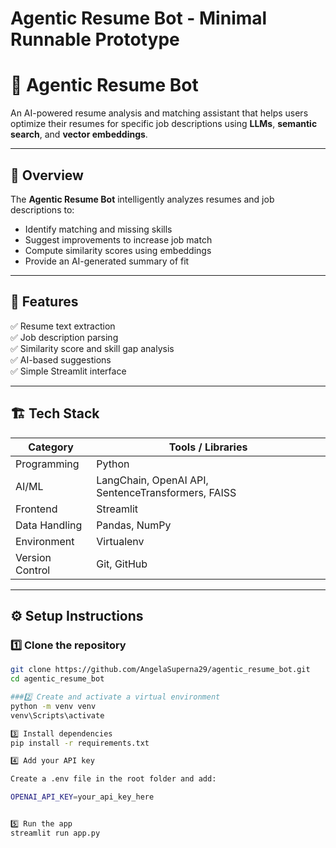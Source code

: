 # Agentic Resume Bot - Minimal Runnable Prototype

# 🧠 Agentic Resume Bot  

An AI-powered resume analysis and matching assistant that helps users optimize their resumes for specific job descriptions using **LLMs**, **semantic search**, and **vector embeddings**.

---

## 🚀 Overview  

The **Agentic Resume Bot** intelligently analyzes resumes and job descriptions to:  
- Identify matching and missing skills  
- Suggest improvements to increase job match  
- Compute similarity scores using embeddings  
- Provide an AI-generated summary of fit  

---

## 🧩 Features  

✅ Resume text extraction  
✅ Job description parsing  
✅ Similarity score and skill gap analysis  
✅ AI-based suggestions  
✅ Simple Streamlit interface  

---

## 🏗️ Tech Stack  

| Category | Tools / Libraries |
|-----------|-------------------|
| Programming | Python |
| AI/ML | LangChain, OpenAI API, SentenceTransformers, FAISS |
| Frontend | Streamlit |
| Data Handling | Pandas, NumPy |
| Environment | Virtualenv |
| Version Control | Git, GitHub |

---

## ⚙️ Setup Instructions  

### 1️⃣ Clone the repository  
```bash
git clone https://github.com/AngelaSuperna29/agentic_resume_bot.git
cd agentic_resume_bot

###2️⃣ Create and activate a virtual environment
python -m venv venv
venv\Scripts\activate

3️⃣ Install dependencies
pip install -r requirements.txt

4️⃣ Add your API key

Create a .env file in the root folder and add:

OPENAI_API_KEY=your_api_key_here


5️⃣ Run the app
streamlit run app.py
